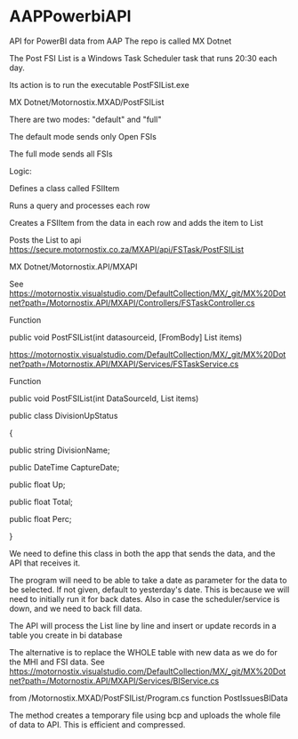 # AAPPowerbiAPI
API for PowerBI data from AAP
The repo is called MX Dotnet 

  

  

The Post FSI List is a Windows Task Scheduler task that runs 20:30 each day. 

Its action is to run the executable PostFSIList.exe 

  

MX Dotnet/Motornostix.MXAD/PostFSIList 

There are two modes: "default" and "full" 

The default mode sends only Open FSIs 

The full mode sends all FSIs 

  

Logic: 

Defines a class called FSIItem 

Runs a query and processes each row 

Creates a FSIItem from the data in each row and adds the item to List<FSIItem> 

Posts the List<FSIItem> to api  https://secure.motornostix.co.za/MXAPI/api/FSTask/PostFSIList 

MX Dotnet/Motornostix.API/MXAPI 

See https://motornostix.visualstudio.com/DefaultCollection/MX/_git/MX%20Dotnet?path=/Motornostix.API/MXAPI/Controllers/FSTaskController.cs 

Function 

public void PostFSIList(int datasourceid, [FromBody] List<FSIItem> items) 

  

https://motornostix.visualstudio.com/DefaultCollection/MX/_git/MX%20Dotnet?path=/Motornostix.API/MXAPI/Services/FSTaskService.cs 

Function 

public void PostFSIList(int DataSourceId, List<FSIItem> items) 

       

public class DivisionUpStatus 

{ 

public string DivisionName; 

public DateTime CaptureDate; 

public float Up; 

public float Total; 

public float Perc; 

} 

  

We need to define this class in both the app that sends the data, and the API that receives it. 

 

 

The program will need to be  able to take a date as parameter for the data to be selected.  If not given, default to yesterday's date.   This is because we will need to initially run it for back dates.  Also in case the scheduler/service is down, and we need to back fill data. 

 

The API will process the List<DivisionUpStatus> line by line and insert or update records in a table you  create in bi database 

 

The alternative is to replace the WHOLE table with new data as we do for the MHI and FSI data. See https://motornostix.visualstudio.com/DefaultCollection/MX/_git/MX%20Dotnet?path=/Motornostix.API/MXAPI/Services/BIService.cs 

  

from  /Motornostix.MXAD/PostFSIList/Program.cs function PostIssuesBIData 

  

The method creates a temporary file using bcp and uploads the whole file of data to API.  This is efficient and compressed. 
